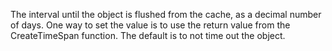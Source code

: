 The interval until the object is flushed from the cache, as a decimal number of days. One way to set the value is to use the return value from the CreateTimeSpan function. The default is to not time out the object.